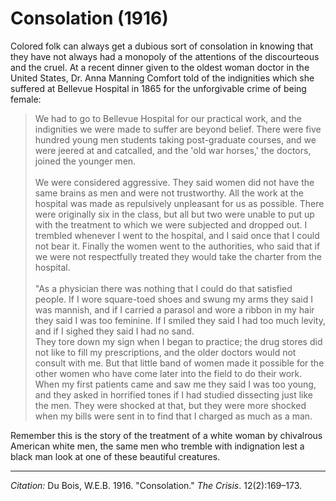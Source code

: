 <!--
title:   Consolation
author:  Du Bois, W.E.B.
journal: The Crisis
year:    1916
volume:  12
issue:   2
pages:   169-173
-->

# Consolation (1916)

Colored folk can always get a dubious sort of consolation in knowing that they have not always had a monopoly of the attentions of the discourteous and the cruel. At a recent dinner given to the oldest woman doctor in the United States, Dr. Anna Manning Comfort told of the indignities which she suffered at Bellevue Hospital in 1865 for the unforgivable crime of being female: 

> We had to go to Bellevue Hospital for our practical work, and the indignities we were made to suffer are beyond belief. There were five hundred young men students taking post-graduate courses, and we were jeered at and catcalled, and the 'old war horses,' the doctors, joined the younger men.    
> &nbsp;    
> We were considered aggressive. They said women did not have the same brains as men and were not trustworthy. All the work at the hospital was made as repulsively unpleasant for us as possible. There were originally six in the class, but all but two were unable to put up with the treatment to which we were subjected and dropped out. I trembled whenever I went to the hospital, and I said once that I could not bear it. Finally the women went to the authorities, who said that if we were not respectfully treated they would take the charter from the hospital.     
> &nbsp;    
> "As a physician there was nothing that I could do that satisfied people. If I wore square-toed shoes and swung my arms they said I was mannish, and if I carried a parasol and wore a ribbon in my hair they said I was too feminine. If I smiled they said I had too much levity, and if I sighed they said I had no sand. 
> &nbsp;   
> They tore down my sign when I began to practice; the drug stores did not like to fill my prescriptions, and the older doctors would not consult with me. But that little band of women made it possible for the other women who have come later into the field to do their work. When my first patients came and saw me they said I was too young, and they asked in horrified tones if I had studied dissecting just like the men. They were shocked at that, but they were more shocked when my bills were sent in to find that I charged as much as a man. 

Remember this is the story of the treatment of a white woman by chivalrous American white men, the same men who tremble with indignation lest a black man look at one of these beautiful creatures. 

______________
*Citation:* Du Bois, W.E.B. 1916. "Consolation." *The Crisis*. 12(2):169&ndash;173.
